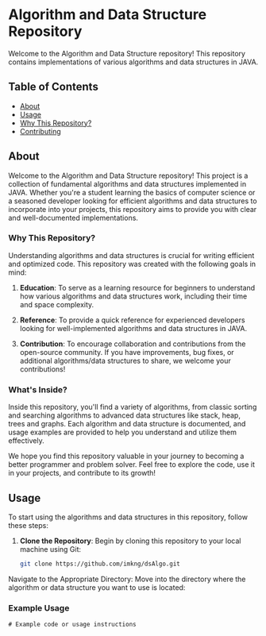 # Algorithm and Data Structure Repository

Welcome to the Algorithm and Data Structure repository! This repository contains implementations of various algorithms and data structures in JAVA.

## Table of Contents

- [About](#about)
- [Usage](#usage)
- [Why This Repository?](#Why_This_Repository?)
- [Contributing](#contributing)



## About

Welcome to the Algorithm and Data Structure repository! This project is a collection of fundamental algorithms and data structures implemented in JAVA. Whether you're a student learning the basics of computer science or a seasoned developer looking for efficient algorithms and data structures to incorporate into your projects, this repository aims to provide you with clear and well-documented implementations.

### Why This Repository?

Understanding algorithms and data structures is crucial for writing efficient and optimized code. This repository was created with the following goals in mind:

1. **Education**: To serve as a learning resource for beginners to understand how various algorithms and data structures work, including their time and space complexity.

2. **Reference**: To provide a quick reference for experienced developers looking for well-implemented algorithms and data structures in JAVA.

3. **Contribution**: To encourage collaboration and contributions from the open-source community. If you have improvements, bug fixes, or additional algorithms/data structures to share, we welcome your contributions!

### What's Inside?

Inside this repository, you'll find a variety of algorithms, from classic sorting and searching algorithms to advanced data structures like stack, heap, trees and graphs. Each algorithm and data structure is documented, and usage examples are provided to help you understand and utilize them effectively.

We hope you find this repository valuable in your journey to becoming a better programmer and problem solver. Feel free to explore the code, use it in your projects, and contribute to its growth!
## Usage

To start using the algorithms and data structures in this repository, follow these steps:

1. **Clone the Repository**: Begin by cloning this repository to your local machine using Git:

   ```bash
   git clone https://github.com/imkng/dsAlgo.git
Navigate to the Appropriate Directory: Move into the directory where the algorithm or data structure you want to use is located:

### Example Usage

```JAVA
# Example code or usage instructions
